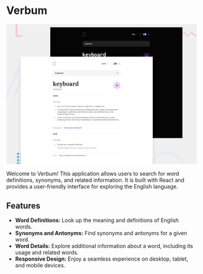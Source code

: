 # Verbum

![Dictionary App Logo](./public/design/desktop.webp)

Welcome to Verbum! This application allows users to search for word definitions, synonyms, and related information. It is built with React and provides a user-friendly interface for exploring the English language.

## Features

- **Word Definitions:** Look up the meaning and definitions of English words.
- **Synonyms and Antonyms:** Find synonyms and antonyms for a given word.
- **Word Details:** Explore additional information about a word, including its usage and related words.
- **Responsive Design:** Enjoy a seamless experience on desktop, tablet, and mobile devices.

